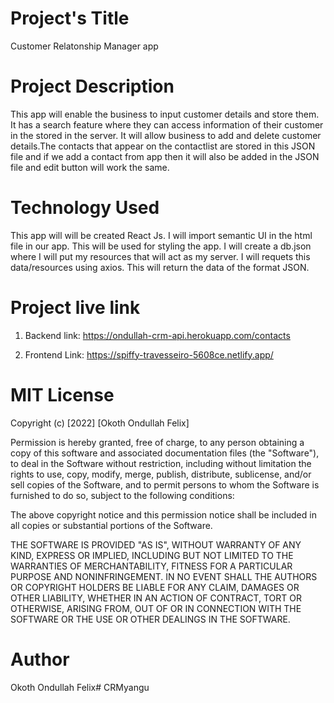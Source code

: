 # Project's Title

Customer Relatonship Manager app

# Project Description
This app will enable the business to input customer details and store them.  It has a search feature where they can access information of their customer in the stored in the server. It will allow business to add and delete customer details.The contacts that appear on the contactlist are stored in this JSON file and if we add a contact from app then it will also be added in the JSON file and edit button will work the same.

# Technology Used
This app will will be created React Js. I will import semantic UI in the html file in our app. This will be used for styling the app. I will create a db.json where I will put my resources that will act as my server. I will requets this data/resources using axios. This will return the data of the format JSON.

# Project live link
1. Backend link: https://ondullah-crm-api.herokuapp.com/contacts

2. Frontend Link: https://spiffy-travesseiro-5608ce.netlify.app/

# MIT License
Copyright (c) [2022] [Okoth Ondullah Felix]

Permission is hereby granted, free of charge, to any person obtaining a copy of this software and associated documentation files (the "Software"), to deal in the Software without restriction, including without limitation the rights to use, copy, modify, merge, publish, distribute, sublicense, and/or sell copies of the Software, and to permit persons to whom the Software is furnished to do so, subject to the following conditions:

The above copyright notice and this permission notice shall be included in all copies or substantial portions of the Software.

THE SOFTWARE IS PROVIDED "AS IS", WITHOUT WARRANTY OF ANY KIND, EXPRESS OR IMPLIED, INCLUDING BUT NOT LIMITED TO THE WARRANTIES OF MERCHANTABILITY, FITNESS FOR A PARTICULAR PURPOSE AND NONINFRINGEMENT. IN NO EVENT SHALL THE AUTHORS OR COPYRIGHT HOLDERS BE LIABLE FOR ANY CLAIM, DAMAGES OR OTHER LIABILITY, WHETHER IN AN ACTION OF CONTRACT, TORT OR OTHERWISE, ARISING FROM, OUT OF OR IN CONNECTION WITH THE SOFTWARE OR THE USE OR OTHER DEALINGS IN THE SOFTWARE.

# Author
Okoth Ondullah Felix# CRMyangu
